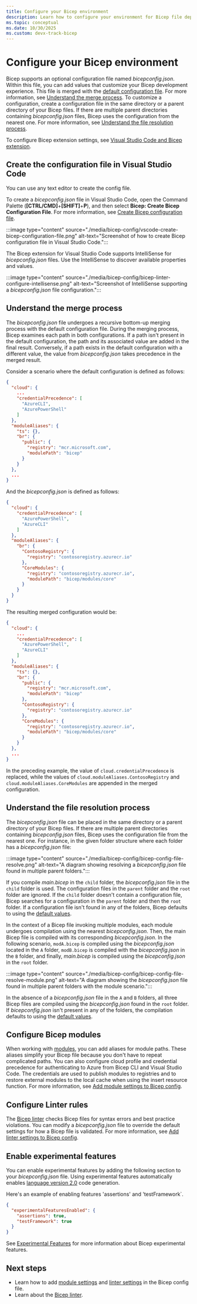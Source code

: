 ```yaml
---
title: Configure your Bicep environment
description: Learn how to configure your environment for Bicep file deployments.
ms.topic: conceptual
ms.date: 10/30/2025
ms.custom: devx-track-bicep
---
```


# Configure your Bicep environment

Bicep supports an optional configuration file named _bicepconfig.json_. Within this file, you can add values that customize your Bicep development experience. This file is merged with the [default configuration file](https://github.com/Azure/bicep/blob/main/src/Bicep.Core/Configuration/bicepconfig.json). For more information, see [Understand the merge process](#understand-the-merge-process). To customize a configuration, create a configuration file in the same directory or a parent directory of your Bicep files. If there are multiple parent directories containing _bicepconfig.json_ files, Bicep uses the configuration from the nearest one. For more information, see [Understand the file resolution process](#understand-the-file-resolution-process).

To configure Bicep extension settings, see [Visual Studio Code and Bicep extension](./install.md#visual-studio-code-and-bicep-extension).

## Create the configuration file in Visual Studio Code

You can use any text editor to create the config file.

To create a _bicepconfig.json_ file in Visual Studio Code, open the Command Palette (**[CTRL/CMD]**+**[SHIFT]**+**P**), and then select **Bicep: Create Bicep Configuration File**. For more information, see [Create Bicep configuration file](./visual-studio-code.md#create-bicep-configuration-file-command).

:::image type="content" source="./media/bicep-config/vscode-create-bicep-configuration-file.png" alt-text="Screenshot of how to create Bicep configuration file in Visual Studio Code.":::

The Bicep extension for Visual Studio Code supports IntelliSense for _bicepconfig.json_ files. Use the IntelliSense to discover available properties and values.

:::image type="content" source="./media/bicep-config/bicep-linter-configure-intellisense.png" alt-text="Screenshot of IntelliSense supporting a _bicepconfig.json_ file configuration.":::

## Understand the merge process

The _bicepconfig.json_ file undergoes a recursive bottom-up merging process with the default configuration file. During the merging process, Bicep examines each path in both configurations. If a path isn't present in the default configuration, the path and its associated value are added in the final result. Conversely, if a path exists in the default configuration with a different value, the value from _bicepconfig.json_ takes precedence in the merged result.

Consider a scenario where the default configuration is defined as follows:

```json
{
  "cloud": {
    ...
    "credentialPrecedence": [
      "AzureCLI",
      "AzurePowerShell"
    ]
  },
  "moduleAliases": {
    "ts": {},
    "br": {
      "public": {
        "registry": "mcr.microsoft.com",
        "modulePath": "bicep"
      }
    }
  },
  ...
}
```

And the _bicepconfig.json_ is defined as follows:

```json
{
  "cloud": {
    "credentialPrecedence": [
      "AzurePowerShell",
      "AzureCLI"
    ]
  },
  "moduleAliases": {
    "br": {
      "ContosoRegistry": {
        "registry": "contosoregistry.azurecr.io"
      },
      "CoreModules": {
        "registry": "contosoregistry.azurecr.io",
        "modulePath": "bicep/modules/core"
      }
    }
  }
}
```

The resulting merged configuration would be:

```json
{
  "cloud": {
    ...
    "credentialPrecedence": [
      "AzurePowerShell",
      "AzureCLI"
    ]
  },
  "moduleAliases": {
    "ts": {},
    "br": {
      "public": {
        "registry": "mcr.microsoft.com",
        "modulePath": "bicep"
      },
      "ContosoRegistry": {
        "registry": "contosoregistry.azurecr.io"
      },
      "CoreModules": {
        "registry": "contosoregistry.azurecr.io",
        "modulePath": "bicep/modules/core"
      }
    }
  },
  ...
}
```

In the preceding example, the value of `cloud.credentialPrecedence` is replaced, while the values of `cloud.moduleAliases.ContosoRegistry` and `cloud.moduleAliases.CoreModules` are appended in the merged configuration.

## Understand the file resolution process

The _bicepconfig.json_ file can be placed in the same directory or a parent directory of your Bicep files. If there are multiple parent directories containing _bicepconfig.json_ files, Bicep uses the configuration file from the nearest one. For instance, in the given folder structure where each folder has a _bicepconfig.json_ file:

:::image type="content" source="./media/bicep-config/bicep-config-file-resolve.png" alt-text="A diagram showing resolving a _bicepconfig.json_ file found in multiple parent folders.":::

If you compile _main.bicep_ in the `child` folder, the _bicepconfig.json_ file in the `child` folder is used. The configuration files in the `parent` folder and the `root` folder are ignored. If the `child` folder doesn't contain a configuration file, Bicep searches for a configuration in the `parent` folder and then the `root` folder. If a configuration file isn't found in any of the folders, Bicep defaults to using the [default values](https://github.com/Azure/bicep/blob/main/src/Bicep.Core/Configuration/bicepconfig.json).

In the context of a Bicep file invoking multiple modules, each module undergoes compilation using the nearest _bicepconfig.json_. Then, the main Bicep file is compiled with its corresponding _bicepconfig.json_. In the following scenario, `modA.bicep` is compiled using the _bicepconfig.json_ located in the `A` folder, `modB.bicep` is compiled with the _bicepconfig.json_ in the `B` folder, and finally, _main.bicep_ is compiled using the _bicepconfig.json_ in the `root` folder.

:::image type="content" source="./media/bicep-config/bicep-config-file-resolve-module.png" alt-text="A diagram showing the _bicepconfig.json_ file found in multiple parent folders with the module scenario.":::

In the absence of a _bicepconfig.json_ file in the `A` and `B` folders, all three Bicep files are compiled using the _bicepconfig.json_ found in the `root` folder. If _bicepconfig.json_ isn't present in any of the folders, the compilation defaults to using the [default values](https://github.com/Azure/bicep/blob/main/src/Bicep.Core/Configuration/bicepconfig.json).

## Configure Bicep modules

When working with [modules](modules.md), you can add aliases for module paths. These aliases simplify your Bicep file because you don't have to repeat complicated paths. You can also configure cloud profile and  credential precedence for authenticating to Azure from Bicep CLI and Visual Studio Code. The credentials are used to publish modules to registries and to restore external modules to the local cache when using the insert resource function. For more information, see [Add module settings to Bicep config](bicep-config-modules.md).

## Configure Linter rules

The [Bicep linter](linter.md) checks Bicep files for syntax errors and best practice violations. You can modify a _bicepconfig.json_ file to override the default settings for how a Bicep file is validated. For more information, see [Add linter settings to Bicep config](bicep-config-linter.md).

## Enable experimental features

You can enable experimental features by adding the following section to your _bicepconfig.json_ file. Using experimental features automatically enables [language version 2.0](../templates/syntax.md#languageversion-20) code generation.

Here's an example of enabling features 'assertions' and 'testFramework`. 

```json
{
  "experimentalFeaturesEnabled": {
    "assertions": true,
    "testFramework": true
  }
}
```

See [Experimental Features](https://aka.ms/bicep/experimental-features) for more information about Bicep experimental features.

## Next steps

- Learn how to add [module settings](bicep-config-modules.md) and [linter settings](bicep-config-linter.md) in the Bicep config file.
- Learn about the [Bicep linter](linter.md).
